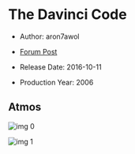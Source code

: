 # The Davinci Code

* Author: aron7awol

* [Forum Post](https://www.avsforum.com/threads/bass-eq-for-filtered-movies.2995212/post-58221004)

* Release Date: 2016-10-11
* Production Year: 2006

## Atmos

![img 0](https://i.imgur.com/loIvG1N.jpg)

![img 1](https://i.imgur.com/WCJdJXI.png)

